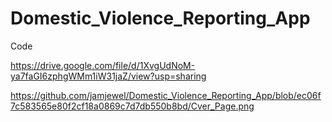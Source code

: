 # Domestic_Violence_Reporting_App

Code

https://drive.google.com/file/d/1XvgUdNoM-ya7faGI6zphgWMm1iW31jaZ/view?usp=sharing

https://github.com/jamjewel/Domestic_Violence_Reporting_App/blob/ec06f7c583565e80f2cf18a0869c7d7db550b8bd/Cver_Page.png
